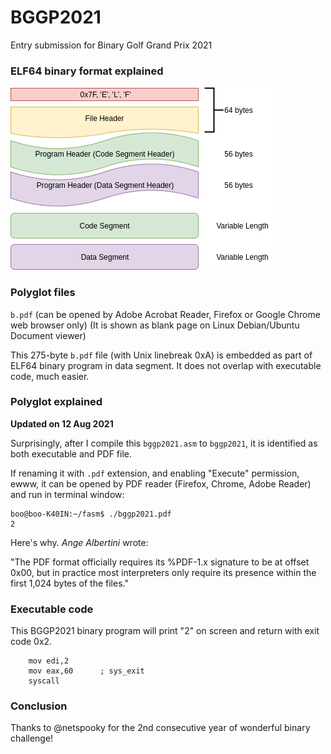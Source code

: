 # BGGP2021
Entry submission for Binary Golf Grand Prix 2021

### ELF64 binary format explained

![ELF](elf.png)

### Polyglot files

`b.pdf` (can be opened by Adobe Acrobat Reader, Firefox or Google Chrome web browser only)
(It is shown as blank page on Linux Debian/Ubuntu Document viewer)

This 275-byte `b.pdf` file (with Unix linebreak 0xA) is embedded as part of ELF64 binary program in data segment. It does not overlap with executable code, much easier.

### Polyglot explained

**Updated on 12 Aug 2021**

Surprisingly, after I compile this `bggp2021.asm` to `bggp2021`, it is identified as both executable and PDF file.

If renaming it with `.pdf` extension, and enabling "Execute" permission, ewww, it can be opened by PDF reader (Firefox, Chrome, Adobe Reader) and run in terminal window:

```
boo@boo-K40IN:~/fasm$ ./bggp2021.pdf
2
```

Here's why. *Ange Albertini* wrote:

"The PDF format officially requires its %PDF-1.x signature to be at offset 0x00, but in practice most interpreters only require its presence within the first 1,024 bytes of the files."

### Executable code

This BGGP2021 binary program will print "2" on screen and return with exit code 0x2.

```
	mov	edi,2
	mov	eax,60		; sys_exit
	syscall
```

### Conclusion

Thanks to @netspooky for the 2nd consecutive year of wonderful binary challenge!
